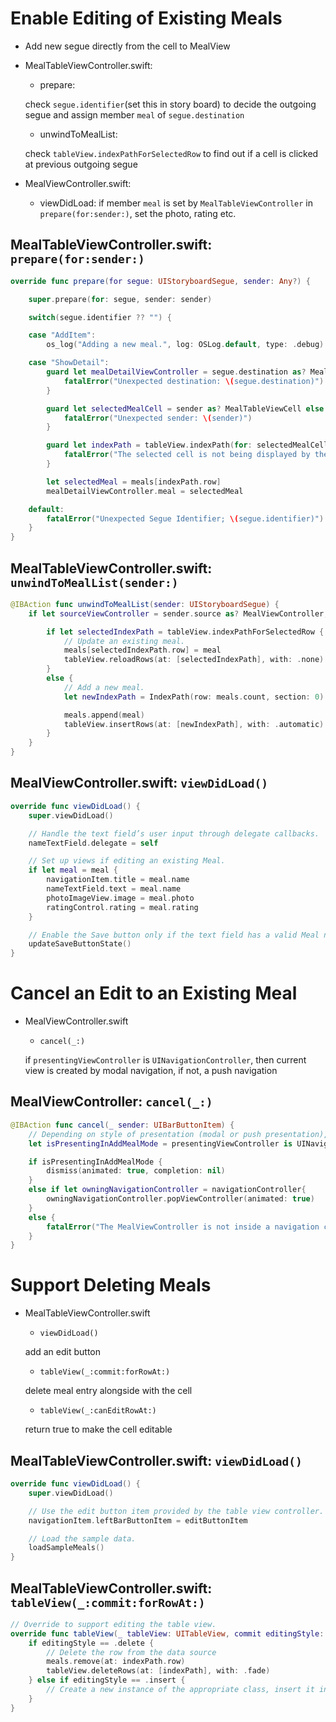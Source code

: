 # Enable Editing of Existing Meals
* Add new segue directly from the cell to MealView

* MealTableViewController.swift:
    * prepare:

    check `segue.identifier`(set this in story board) to decide the outgoing segue and assign member `meal` of `segue.destination`

    * unwindToMealList:

    check `tableView.indexPathForSelectedRow` to find out if a cell is clicked at previous outgoing segue

* MealViewController.swift:
    * viewDidLoad: if member `meal` is set by `MealTableViewController` in `prepare(for:sender:)`, set the photo, rating etc.

## MealTableViewController.swift: `prepare(for:sender:)`

```swift
override func prepare(for segue: UIStoryboardSegue, sender: Any?) {

    super.prepare(for: segue, sender: sender)

    switch(segue.identifier ?? "") {

    case "AddItem":
        os_log("Adding a new meal.", log: OSLog.default, type: .debug)

    case "ShowDetail":
        guard let mealDetailViewController = segue.destination as? MealViewController else {
            fatalError("Unexpected destination: \(segue.destination)")
        }

        guard let selectedMealCell = sender as? MealTableViewCell else {
            fatalError("Unexpected sender: \(sender)")
        }

        guard let indexPath = tableView.indexPath(for: selectedMealCell) else {
            fatalError("The selected cell is not being displayed by the table")
        }

        let selectedMeal = meals[indexPath.row]
        mealDetailViewController.meal = selectedMeal

    default:
        fatalError("Unexpected Segue Identifier; \(segue.identifier)")
    }
}
```

## MealTableViewController.swift: `unwindToMealList(sender:)`

```swift
@IBAction func unwindToMealList(sender: UIStoryboardSegue) {
    if let sourceViewController = sender.source as? MealViewController, let meal = sourceViewController.meal {

        if let selectedIndexPath = tableView.indexPathForSelectedRow {
            // Update an existing meal.
            meals[selectedIndexPath.row] = meal
            tableView.reloadRows(at: [selectedIndexPath], with: .none)
        }
        else {
            // Add a new meal.
            let newIndexPath = IndexPath(row: meals.count, section: 0)

            meals.append(meal)
            tableView.insertRows(at: [newIndexPath], with: .automatic)
        }
    }
}
```

## MealViewController.swift: `viewDidLoad()`
```swift
override func viewDidLoad() {
    super.viewDidLoad()

    // Handle the text field’s user input through delegate callbacks.
    nameTextField.delegate = self

    // Set up views if editing an existing Meal.
    if let meal = meal {
        navigationItem.title = meal.name
        nameTextField.text = meal.name
        photoImageView.image = meal.photo
        ratingControl.rating = meal.rating
    }

    // Enable the Save button only if the text field has a valid Meal name.
    updateSaveButtonState()
}
```

# Cancel an Edit to an Existing Meal
* MealViewController.swift

    * `cancel(_:)`

    if `presentingViewController` is `UINavigationController`, then current view is created by modal navigation, if not, a push navigation


## MealViewController: `cancel(_:)`
```swift
@IBAction func cancel(_ sender: UIBarButtonItem) {
    // Depending on style of presentation (modal or push presentation), this view controller needs to be dismissed in two different ways.
    let isPresentingInAddMealMode = presentingViewController is UINavigationController

    if isPresentingInAddMealMode {
        dismiss(animated: true, completion: nil)
    }
    else if let owningNavigationController = navigationController{
        owningNavigationController.popViewController(animated: true)
    }
    else {
        fatalError("The MealViewController is not inside a navigation controller.")
    }
}
```

# Support Deleting Meals

* MealTableViewController.swift

    * `viewDidLoad()`

    add an edit button

    * `tableView(_:commit:forRowAt:)`

    delete meal entry alongside with the cell

    * `tableView(_:canEditRowAt:)`

    return true to make the cell editable

## MealTableViewController.swift: `viewDidLoad()`

```swift
override func viewDidLoad() {
    super.viewDidLoad()

    // Use the edit button item provided by the table view controller.
    navigationItem.leftBarButtonItem = editButtonItem

    // Load the sample data.
    loadSampleMeals()
}
```
## MealTableViewController.swift: `tableView(_:commit:forRowAt:)`

```swift
// Override to support editing the table view.
override func tableView(_ tableView: UITableView, commit editingStyle: UITableViewCellEditingStyle, forRowAt indexPath: IndexPath) {
    if editingStyle == .delete {
        // Delete the row from the data source
        meals.remove(at: indexPath.row)
        tableView.deleteRows(at: [indexPath], with: .fade)
    } else if editingStyle == .insert {
        // Create a new instance of the appropriate class, insert it into the array, and add a new row to the table view
    }
}
```
